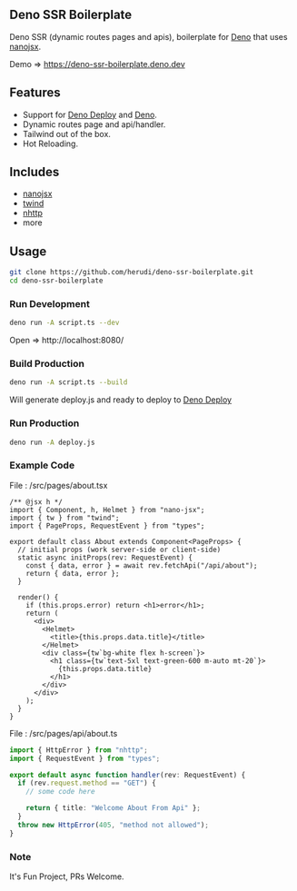 ## Deno SSR Boilerplate

Deno SSR (dynamic routes pages and apis), boilerplate for
[Deno](https://deno.land) that uses [nanojsx](https://nanojsx.io/).

Demo => https://deno-ssr-boilerplate.deno.dev

## Features

- Support for [Deno Deploy](https://deno.com/deploy) and
  [Deno](https://deno.land).
- Dynamic routes page and api/handler.
- Tailwind out of the box.
- Hot Reloading.

## Includes

- [nanojsx](https://nanojsx.io/)
- [twind](https://twind.dev/)
- [nhttp](https://nhttp.deno.dev)
- more

## Usage

```bash
git clone https://github.com/herudi/deno-ssr-boilerplate.git
cd deno-ssr-boilerplate
```

### Run Development

```bash
deno run -A script.ts --dev
```

Open => http://localhost:8080/

### Build Production

```bash
deno run -A script.ts --build
```

Will generate deploy.js and ready to deploy to
[Deno Deploy](https://deno.com/deploy)

### Run Production

```bash
deno run -A deploy.js
```

### Example Code

File : /src/pages/about.tsx

```tsx
/** @jsx h */
import { Component, h, Helmet } from "nano-jsx";
import { tw } from "twind";
import { PageProps, RequestEvent } from "types";

export default class About extends Component<PageProps> {
  // initial props (work server-side or client-side)
  static async initProps(rev: RequestEvent) {
    const { data, error } = await rev.fetchApi("/api/about");
    return { data, error };
  }

  render() {
    if (this.props.error) return <h1>error</h1>;
    return (
      <div>
        <Helmet>
          <title>{this.props.data.title}</title>
        </Helmet>
        <div class={tw`bg-white flex h-screen`}>
          <h1 class={tw`text-5xl text-green-600 m-auto mt-20`}>
            {this.props.data.title}
          </h1>
        </div>
      </div>
    );
  }
}
```

File : /src/pages/api/about.ts

```ts
import { HttpError } from "nhttp";
import { RequestEvent } from "types";

export default async function handler(rev: RequestEvent) {
  if (rev.request.method == "GET") {
    // some code here

    return { title: "Welcome About From Api" };
  }
  throw new HttpError(405, "method not allowed");
}
```

### Note

It's Fun Project, PRs Welcome.
